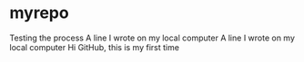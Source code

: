 # myrepo
Testing the process
A line I wrote on my local computer
A line I wrote on my local computer
Hi GitHub, this is my first time
